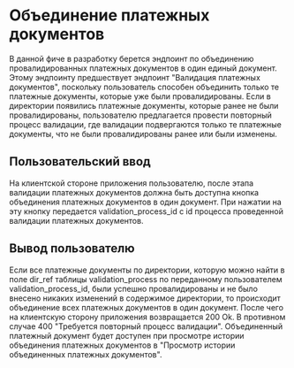 # Объединение платежных документов
В данной фиче в разработку берется эндпоинт по объединению провалидированных платежных документов в один единый документ. Этому эндпоинту предшествует эндпоинт "Валидация платежных документов", поскольку пользователь способен объединить только те платежные документы, которые уже были провалидированы. Если в директории появились платежные документы, которые ранее не были провалидированы, пользователю предлагается провести повторный процесс валидации, где валидации подвергаются только те платежные документы, что не были провалидированы ранее или были изменены.
## Пользовательский ввод
На клиентской стороне приложения пользователю, после этапа валидации платежных документов должна быть доступна кнопка объединения платежных документов в один документ. При нажатии на эту кнопку передается validation_process_id с id процесса проведенной валидации платежных документов.
## Вывод пользователю
Если все платежные документы по директории, которую можно найти в поле dir_ref таблицы validation_process по переданному пользователем validation_process_id, были успешно провалидированы и не было внесено никаких изменений в содержимое директории, то происходит объединение всех платежных документов в один документ. После чего на клиентскую сторону приложения возвращается 200 Ok. В противном случае 400 "Требуется повторный процесс валидации". Объединенный платежный документ будет доступен при просмотре истории объединения платежных документов в "Просмотр истории объединенных платежных документов".
